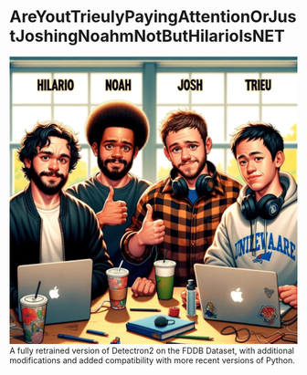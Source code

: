 # AreYoutTrieulyPayingAttentionOrJustJoshingNoahmNotButHilarioIsNET
![WeFriends](https://github.com/nhathout/AreYoutTrieulyPayingAttentionOrJustJoshingNoahmNotButHilarioIsNET/blob/main/5FA0DB57-1C05-465C-BF9C-FDFCABBD0394.png)
A fully retrained version of Detectron2 on the FDDB Dataset, with additional modifications and added compatibility with more recent versions of Python. 
